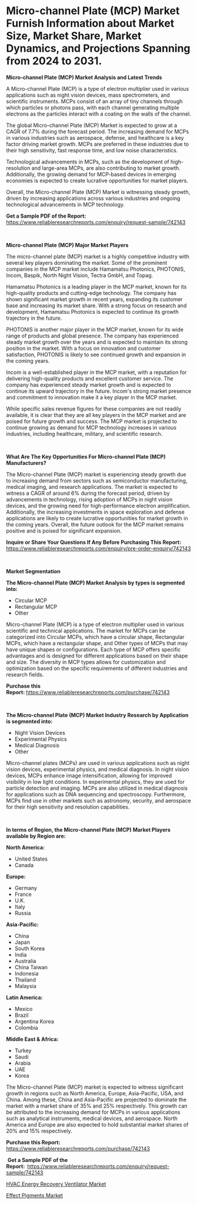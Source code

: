 <p><h1>Micro-channel Plate (MCP) Market Furnish Information about Market Size, Market Share, Market Dynamics, and Projections Spanning from 2024 to 2031.</h1></p><p><strong>Micro-channel Plate (MCP) Market Analysis and Latest Trends</strong></p>
<p><p>A Micro-channel Plate (MCP) is a type of electron multiplier used in various applications such as night vision devices, mass spectrometers, and scientific instruments. MCPs consist of an array of tiny channels through which particles or photons pass, with each channel generating multiple electrons as the particles interact with a coating on the walls of the channel.</p><p>The global Micro-channel Plate (MCP) Market is expected to grow at a CAGR of 7.7% during the forecast period. The increasing demand for MCPs in various industries such as aerospace, defense, and healthcare is a key factor driving market growth. MCPs are preferred in these industries due to their high sensitivity, fast response time, and low noise characteristics.</p><p>Technological advancements in MCPs, such as the development of high-resolution and large-area MCPs, are also contributing to market growth. Additionally, the growing demand for MCP-based devices in emerging economies is expected to create lucrative opportunities for market players.</p><p>Overall, the Micro-channel Plate (MCP) Market is witnessing steady growth, driven by increasing applications across various industries and ongoing technological advancements in MCP technology.</p></p>
<p><strong>Get a Sample PDF of the Report:&nbsp;</strong> <a href="https://www.reliableresearchreports.com/enquiry/request-sample/742143">https://www.reliableresearchreports.com/enquiry/request-sample/742143</a></p>
<p>&nbsp;</p>
<p><strong>Micro-channel Plate (MCP) Major Market Players</strong></p>
<p><p>The micro-channel plate (MCP) market is a highly competitive industry with several key players dominating the market. Some of the prominent companies in the MCP market include Hamamatsu Photonics, PHOTONIS, Incom, Baspik, North Night Vision, Tectra GmbH, and Topag.</p><p>Hamamatsu Photonics is a leading player in the MCP market, known for its high-quality products and cutting-edge technology. The company has shown significant market growth in recent years, expanding its customer base and increasing its market share. With a strong focus on research and development, Hamamatsu Photonics is expected to continue its growth trajectory in the future.</p><p>PHOTONIS is another major player in the MCP market, known for its wide range of products and global presence. The company has experienced steady market growth over the years and is expected to maintain its strong position in the market. With a focus on innovation and customer satisfaction, PHOTONIS is likely to see continued growth and expansion in the coming years.</p><p>Incom is a well-established player in the MCP market, with a reputation for delivering high-quality products and excellent customer service. The company has experienced steady market growth and is expected to continue its upward trajectory in the future. Incom's strong market presence and commitment to innovation make it a key player in the MCP market.</p><p>While specific sales revenue figures for these companies are not readily available, it is clear that they are all key players in the MCP market and are poised for future growth and success. The MCP market is projected to continue growing as demand for MCP technology increases in various industries, including healthcare, military, and scientific research.</p></p>
<p>&nbsp;</p>
<p><strong>What Are The Key Opportunities For Micro-channel Plate (MCP) Manufacturers?</strong></p>
<p><p>The Micro-channel Plate (MCP) market is experiencing steady growth due to increasing demand from sectors such as semiconductor manufacturing, medical imaging, and research applications. The market is expected to witness a CAGR of around 6% during the forecast period, driven by advancements in technology, rising adoption of MCPs in night vision devices, and the growing need for high-performance electron amplification. Additionally, the increasing investments in space exploration and defense applications are likely to create lucrative opportunities for market growth in the coming years. Overall, the future outlook for the MCP market remains positive and is poised for significant expansion.</p></p>
<p><strong>Inquire or Share Your Questions If Any Before Purchasing This Report:</strong> <a href="https://www.reliableresearchreports.com/enquiry/pre-order-enquiry/742143">https://www.reliableresearchreports.com/enquiry/pre-order-enquiry/742143</a></p>
<p>&nbsp;</p>
<p><strong>Market Segmentation</strong></p>
<p><strong>The Micro-channel Plate (MCP) Market Analysis by types is segmented into:</strong></p>
<p><ul><li>Circular MCP</li><li>Rectangular MCP</li><li>Other</li></ul></p>
<p><p>Micro-channel Plate (MCP) is a type of electron multiplier used in various scientific and technical applications. The market for MCPs can be categorized into Circular MCPs, which have a circular shape, Rectangular MCPs, which have a rectangular shape, and Other types of MCPs that may have unique shapes or configurations. Each type of MCP offers specific advantages and is designed for different applications based on their shape and size. The diversity in MCP types allows for customization and optimization based on the specific requirements of different industries and research fields.</p></p>
<p><strong>Purchase this Report:&nbsp;</strong><a href="https://www.reliableresearchreports.com/purchase/742143">https://www.reliableresearchreports.com/purchase/742143</a></p>
<p>&nbsp;</p>
<p><strong>The Micro-channel Plate (MCP) Market Industry Research by Application is segmented into:</strong></p>
<p><ul><li>Night Vision Devices</li><li>Experimental Physics</li><li>Medical Diagnosis</li><li>Other</li></ul></p>
<p><p>Micro-channel plates (MCPs) are used in various applications such as night vision devices, experimental physics, and medical diagnosis. In night vision devices, MCPs enhance image intensification, allowing for improved visibility in low light conditions. In experimental physics, they are used for particle detection and imaging. MCPs are also utilized in medical diagnosis for applications such as DNA sequencing and spectroscopy. Furthermore, MCPs find use in other markets such as astronomy, security, and aerospace for their high sensitivity and resolution capabilities.</p></p>
<p>&nbsp;</p>
<p><strong>In terms of Region, the Micro-channel Plate (MCP) Market Players available by Region are:</strong></p>
<p>
    <p> <strong> North America: </strong>
        <ul>
            <li>United States</li>
            <li>Canada</li>
        </ul>
        </p> 
    <p> <strong> Europe: </strong>
        <ul>
            <li>Germany</li>
            <li>France</li>
            <li>U.K.</li>
            <li>Italy</li>
            <li>Russia</li>
        </ul>
        </p> 
    <p> <strong> Asia-Pacific: </strong>
        <ul>
            <li>China</li>
            <li>Japan</li>
            <li>South Korea</li>
            <li>India</li>
            <li>Australia</li>
            <li>China Taiwan</li>
            <li>Indonesia</li>
            <li>Thailand</li>
            <li>Malaysia</li>
        </ul>
        </p> 
    <p> <strong> Latin America: </strong>
        <ul>
            <li>Mexico</li>
            <li>Brazil</li>
            <li>Argentina Korea</li>
            <li>Colombia</li>
        </ul>
        </p> 
    <p> <strong> Middle East & Africa: </strong>
        <ul>
            <li>Turkey</li>
            <li>Saudi</li>
            <li>Arabia</li>
            <li>UAE</li>
            <li>Korea</li>
        </ul>
    </p>
    </p>
<p><p>The Micro-channel Plate (MCP) market is expected to witness significant growth in regions such as North America, Europe, Asia-Pacific, USA, and China. Among these, China and Asia-Pacific are projected to dominate the market with a market share of 35% and 25% respectively. This growth can be attributed to the increasing demand for MCPs in various applications such as analytical instruments, medical devices, and aerospace. North America and Europe are also expected to hold substantial market shares of 20% and 15% respectively.</p></p>
<p><strong>Purchase this Report: </strong><a href="https://www.reliableresearchreports.com/purchase/742143">https://www.reliableresearchreports.com/purchase/742143</a></p>
<p>&nbsp;<strong>Get a Sample PDF of the Report:&nbsp;&nbsp;</strong><a href="https://www.reliableresearchreports.com/enquiry/request-sample/742143">https://www.reliableresearchreports.com/enquiry/request-sample/742143</a></p>
<p><strong></strong></p>
<p><p><a href="https://view.publitas.com/reportprime-1/hvac-energy-recovery-ventilator-market-size-and-examines-its-market-scope-with-a-primary-focus-on-growth-opportunities-and-forecasted-trends-spanning-from-2024-to-2031/">HVAC Energy Recovery Ventilator Market</a></p><p><a href="https://rainy-horn-d69.notion.site/Effect-Pigments-Market-Research-Report-Unlocks-Analysis-on-the-Market-Financial-Status-Market-Size--0a9940ec8d124498aa94b67b7a6eecff">Effect Pigments Market</a></p></p>